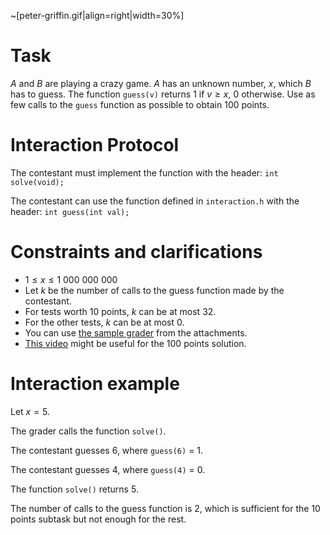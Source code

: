
~[peter-griffin.gif|align=right|width=30%]

# Task

$A$ and $B$ are playing a crazy game. $A$ has an unknown number, $x$, which $B$ has to guess. The function `guess(v)` returns $1$ if $v \geq x$, $0$ otherwise. Use as few calls to the `guess` function as possible to obtain $100$ points.

# Interaction Protocol

The contestant must implement the function with the header:
`int solve(void);`

The contestant can use the function defined in `interaction.h` with the header:
`int guess(int val);`

# Constraints and clarifications

* $1 \leq x \leq 1 \ 000 \ 000 \ 000$
* Let $k$ be the number of calls to the guess function made by the contestant.
* For tests worth $10$ points, $k$ can be at most $32$.
* For the other tests, $k$ can be at most $0$.
* You can use [the sample grader](https://kilonova.ro/assets/problem/3398/attachment/sample-grader.cpp) from the attachments.
* [This video](https://youtu.be/fgisEmX5IDU) might be useful for the $100$ points solution.

# Interaction example

Let $x = 5$.

The grader calls the function `solve()`.

The contestant guesses $6$, where `guess(6)` = $1$.

The contestant guesses $4$, where `guess(4)` = $0$.

The function `solve()` returns $5$.

The number of calls to the guess function is $2$, which is sufficient for the $10$ points subtask but not enough for the rest.
